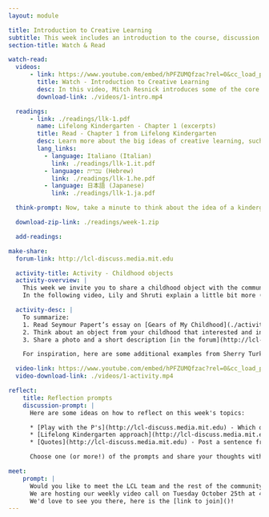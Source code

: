 ```yaml
---
layout: module

title: Introduction to Creative Learning
subtitle: This week includes an introduction to the course, discussion of the Kindergarten approach, and sharing a childhood object based on Seymour Papert's Gears of my childhood essay
section-title: Watch & Read

watch-read:
  videos:
      - link: https://www.youtube.com/embed/hPFZUMQfzac?rel=0&cc_load_policy=1
        title: Watch - Introduction to Creative Learning
        desc: In this video, Mitch Resnick introduces some of the core ideas of creative learning and how those ideas are inspired by the way children learn in kindergarten.
        download-link: ./videos/1-intro.mp4

  readings:
      - link: ./readings/llk-1.pdf
        name: Lifelong Kindergarten - Chapter 1 (excerpts)
        title: Read - Chapter 1 from Lifelong Kindergarten
        desc: Learn more about the big ideas of creative learning, such as the four P's and the creative learning spiral.
        lang_links:
          - language: Italiano (Italian)
            link: ./readings/llk-1.it.pdf
          - language: עברית (Hebrew)
            link: ./readings/llk-1.he.pdf
          - language: 日本語 (Japanese)
            link: ./readings/llk-1.ja.pdf

  think-prompt: Now, take a minute to think about the idea of a kindergarten-inspired approach to learning. What does it mean for you? What is exciting about it? What questions do you have?

  download-zip-link: ./readings/week-1.zip

  add-readings:

make-share:
  forum-link: http://lcl-discuss.media.mit.edu

  activity-title: Activity - Childhood objects
  activity-overview: |
    This week we invite you to share a childhood object with the community.
    In the following video, Lily and Shruti explain a little bit more (subtitles available in multiple languages)

  activity-desc: |
    To summarize:
    1. Read Seymour Papert’s essay on [Gears of My Childhood](./activity/week1/gears.pdf) (also available in [italian](./activity/week1/gears.it.pdf), [japanese](./activity/week1/gears.pdf.ja.pdf), [portuguese](./activity/week1/gears.pt.pdf))
    2. Think about an object from your childhood that interested and influenced you
    3. Share a photo and a short description [in the forum](http://lcl-discuss.media.mit.edu) [maybe a button?]

    For inspiration, here are some additional examples from Sherry Turkle’s books Evocative Objects (2007): [Cello](./activity/week1/cello.pdf), [Knots](./activity/week1/knots.pdf), [Stars](./activity/week1/stars.pdf), [Blocks](./activity/week1/blocks.pdf)

  video-link: https://www.youtube.com/embed/hPFZUMQfzac?rel=0&cc_load_policy=1
  video-download-link: ./videos/1-activity.mp4

reflect:
    title: Reflection prompts
    discussion-prompt: |
      Here are some ideas on how to reflect on this week's topics:

      * [Play with the P's](http://lcl-discuss.media.mit.edu) - Which one is your favorite P and why? How would you rank them, and why? (Don't take this questions too seriously, we know all of them are important! :) )
      * [Lifelong Kindergarten approach](http://lcl-discuss.media.mit.edu) - Imagine if all of school was more similar to a kindergarten. What would be exciting? What are your concerns?
      * [Quotes](http://lcl-discuss.media.mit.edu) - Post a sentence from one of this week's readings that particularly resonated with you. Why did you choose it?

      Choose one (or more!) of the prompts and share your thoughts with others. You can click on the links to access the forum, or discuss with your friends and colleagues in person if you are hosting a meet-up.

meet:
    prompt: |
      Would you like to meet the LCL team and the rest of the community?
      We are hosting our weekly video call on Tuesday October 25th at 4pm EST ([time converter](https://www.google.com/search?&q=time+in+est+now)).
      We'd love to see you there, here is the [link to join]()!
---
```

